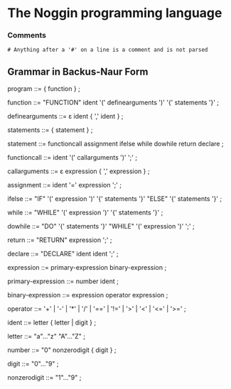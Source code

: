 The Noggin programming language
=====

### Comments

`# Anything after a '#' on a line is a comment and is not parsed`

Grammar in Backus-Naur Form
-----

program ::=
	{ function } ;

function ::=
	"FUNCTION" ident '(' definearguments ')' '{' statements '}' ;

definearguments ::=
	ε
	ident { ',' ident } ;

statements ::=
	{ statement } ;

statement ::=
	functioncall
	assignment
	ifelse
	while
	dowhile
	return
	declare ;

functioncall ::=
	ident '(' callarguments ')' ';' ;

callarguments ::=
	ε
	expression { ',' expression } ;

assignment ::=
	ident '=' expression ';' ;

ifelse ::=
	"IF" '(' expression ')' '{' statements '}' "ELSE" '{' statements '}' ;

while ::=
	"WHILE" '(' expression ')' '{' statements '}' ;

dowhile ::=
	"DO" '{' statements '}' "WHILE" '(' expression ')' ';' ;

return ::=
	"RETURN" expression ';' ;

declare ::=
	"DECLARE" ident ident ';' ;

expression ::=
	primary-expression
	binary-expression ;

primary-expression ::=
	number
	ident ;

binary-expression ::=
	expression operator expression ;

operator ::=
	'+' | '-' | '*' | '/' |
	'==' | '!=' | '>' | '<' | '<=' | '>=' ;

ident ::=
	letter { letter | digit } ;

letter ::=
	"a"..."z"  "A"..."Z" ;

number ::=
	"0"
	nonzerodigit { digit } ;

digit ::=
	"0"..."9" ;

nonzerodigit ::=
	"1"..."9" ;
